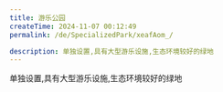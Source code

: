 ```yaml
---
title: 游乐公园
createTime: 2024-11-07 00:12:49
permalink: /de/SpecializedPark/xeafAom_/

description: 单独设置,具有大型游乐设施,生态环境较好的绿地
---
```


单独设置,具有大型游乐设施,生态环境较好的绿地